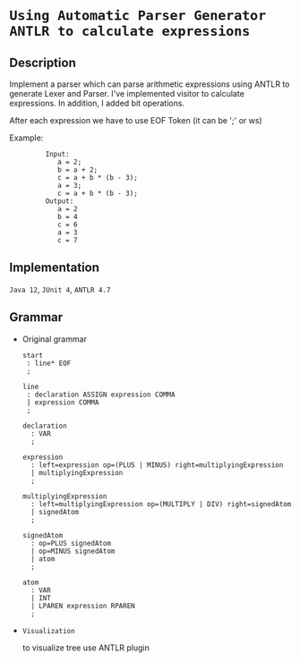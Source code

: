 # ```Using Automatic Parser Generator ANTLR to calculate expressions``` 
## Description
Implement a parser which can parse arithmetic expressions using ANTLR to generate Lexer and Parser.
I've implemented visitor to calculate expressions. 
In addition, I added bit operations.

After each expression we have to use EOF Token (it can be ';' or ws)

Example: 
```
         Input:         
            a = 2;
            b = a + 2;
            c = a + b * (b - 3);
            a = 3;
            c = a + b * (b - 3);
         Output:
            a = 2
            b = 4
            c = 6
            a = 3
            c = 7
```
## Implementation
```Java 12```,  ```JUnit 4```, ```ANTLR 4.7```


## Grammar
+ Original grammar
    ```
   start
     : line* EOF
     ;
   
   line
     : declaration ASSIGN expression COMMA
     | expression COMMA
     ;
   
   declaration
      : VAR
      ;
   
   expression
      : left=expression op=(PLUS | MINUS) right=multiplyingExpression
      | multiplyingExpression
      ;
   
   multiplyingExpression
      : left=multiplyingExpression op=(MULTIPLY | DIV) right=signedAtom
      | signedAtom
      ;
   
   signedAtom
      : op=PLUS signedAtom
      | op=MINUS signedAtom
      | atom
      ;
   
   atom
      : VAR
      | INT
      | LPAREN expression RPAREN
      ;
    ```

+ ```Visualization```
      

    to visualize tree use ANTLR plugin 
